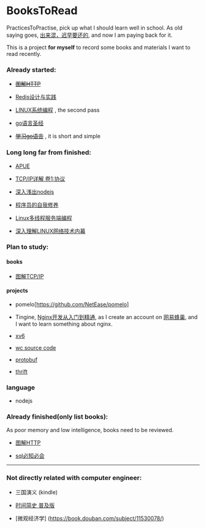 # BooksToRead

PracticesToPractise, pick up what I should learn well in school. As old saying goes, [出来混，迟早要还的](http://img31.mtime.cn/CMS/Gallery/2012/11/04/135111.99760996_900.jpg), and now I am paying back for it.

This is a project **for myself** to record some books and materials I want to read recently.

### Already started:

* ~~[图解HTTP](http://book.douban.com/subject/25863515/)~~

* [Redis设计与实践](http://book.douban.com/subject/25900156/)

* [LINUX系统编程](https://book.douban.com/subject/3907181/) , the second pass

* [go语言圣经](https://docs.ruanjiadeng.com/gopl-zh/index.html) 

* ~~[学习go语言](https://github.com/mikespook/Learning-Go-zh-cn)~~ , it is short and simple

### Long long far from finished:
* [APUE](http://book.douban.com/subject/1788421/)

* [TCP/IP详解 卷1:协议](http://book.douban.com/subject/1088054/)

* [深入浅出nodejs](http://book.douban.com/subject/25768396/)

* [程序员的自我修养](https://book.douban.com/subject/3652388/) 

* [Linux多线程服务端编程](http://book.douban.com/subject/20471211/)

* [深入理解LINUX网络技术内幕](https://book.douban.com/subject/4015134/)


### Plan to study:

#### books
* [图解TCP/IP](http://book.douban.com/subject/24737674/)

#### projects
* pomelo[https://github.com/NetEase/pomelo]

* Tingine, [Nginx开发从入门到精通](http://tengine.taobao.org/book/index.html), as I create an account on [网易蜂巢](https://c.163.com), and I want to learn something about nginx.

* [xv6](https://pdos.csail.mit.edu/6.828/2011/xv6.html)

* [wc source code](https://www.gnu.org/software/cflow/manual/html_node/Source-of-wc-command.html)

* [protobuf](https://github.com/google/protobuf)
 
* [thrift](https://github.com/apache/thrift)

### language
* nodejs

### Already finished(only list books):

As poor memory and low intelligence, books need to be reviewed.

* [图解HTTP](http://book.douban.com/subject/25863515/)

* [sql必知必会](http://book.douban.com/subject/2124377/)

---

### Not directly related with computer engineer:
* 三国演义 (kindle)

* [时间简史 普及版](http://book.douban.com/subject/1474050/) 

* [微观经济学] (https://book.douban.com/subject/11530078/)

